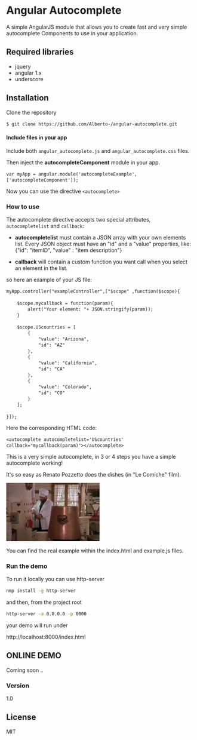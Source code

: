 # Angular Autocomplete

A simple AngularJS module that allows you to create fast and very simple autocomplete Components to use in your application.

## Required libraries

* jquery 
* angular 1.x
* underscore

## Installation

Clone the repository

```sh
$ git clone https://github.com/Alberto-/angular-autocomplete.git
```
#### Include files in your app

Include both `angular_autocomplete.js` and `angular_autocomplete.css` files.

Then inject the **autocompleteComponent** module in your app.

```
var myApp = angular.module('autocompleteExample',['autocompleteComponent']);
```
Now you can use the directive `<autocomplete>`

### How to use

The autocomplete directive accepts two special attributes,
`autocompletelist` and `callback`:
- **autocompletelist** must contain a JSON array with your own elements list. Every JSON object must have an "id" and a "value" properties, like: {"id": "itemID", "value" : "item description"}

- **callback** will contain a custom function you want call when you select an element in the list.


so here an example of your JS file:
```
myApp.controller("exampleController",["$scope" ,function($scope){

	$scope.mycallback = function(param){
		alert("Your element: "+ JSON.stringify(param));
    }

 	$scope.UScountries = [
	    {
	        "value": "Arizona",
	        "id": "AZ"
	    },
	    {
	        "value": "California",
	        "id": "CA"
	    },
	    {
	        "value": "Colorado",
	        "id": "CO"
    	}
    ];

}]);

```

Here the corresponding HTML code:

```
<autocomplete autocompletelist='UScountries' callback="mycallback(param)"></autocomplete>
```

This is a very simple autocomplete, in 3 or 4 steps you have a simple autocomplete working!

It's so easy as Renato Pozzetto does the dishes (in "Le Comiche" film).

![Alt text](https://github.com/Alberto-/angular-autocomplete/blob/master/assets/img/Pozzetto.gif?raw=true "One two three four...TAAC  (Pozzetto - Le comiche)")


You can find the real example within the index.html and example.js files.

### Run the demo

To run it locally you can use http-server

```sh
nmp install -g http-server
```

and then, from the project root 

```sh
http-server -a 0.0.0.0 -p 8000
```


your demo will run under

http://localhost:8000/index.html




## ONLINE DEMO

Coming soon ..


### Version
1.0 

## License

MIT 

[view demo]: <http://angularautocomplete-enta.rhcloud.com/app/>
